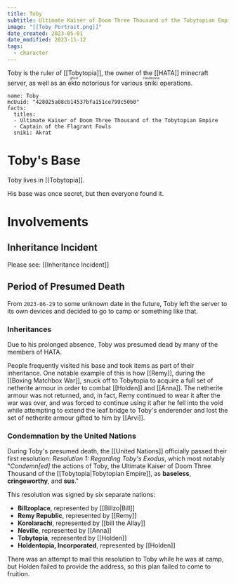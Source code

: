 ```yaml
---
title: Toby
subtitle: Ultimate Kaiser of Doom Three Thousand of the Tobytopian Empire
image: "[[Toby Portrait.png]]"
date_created: 2023-05-01
date_modified: 2023-11-12
tags:
  - character
---
```


Toby is the ruler of [[Tobytopia]], the owner of the [[HATA]] minecraft server, as well as an <ruby>ekto<rt>ghost</rt></ruby> notorious for various <ruby>sniki<rt>clandestine</rt></ruby> operations.

```infobox-character
name: Toby
mcUuid: "428025a08cb14537bfa151ce799c50b0"
facts:
  titles:
  - Ultimate Kaiser of Doom Three Thousand of the Tobytopian Empire
  - Captain of the Flagrant Fowls
  sniki: Akrat
```

# Toby's Base

Toby lives in [[Tobytopia]].

His base was once secret, but then everyone found it.

# Involvements

## Inheritance Incident

Please see: [[Inheritance Incident]]

## Period of Presumed Death

From `2023-06-29` to some unknown date in the future, Toby left the server to its own devices and decided to go to camp or something like that.

### Inheritances

Due to his prolonged absence, Toby was presumed dead by many of the members of HATA. 

People frequently visited his base and took items as part of their inheritance. One notable example of this is how [[Remy]], during the [[Boxing Matchbox War]], snuck off to Tobytopia to acquire a full set of netherite armour in order to combat [[Holden]] and [[Anna]]. The netherite armour was not returned, and, in fact, Remy continued to wear it after the war was over, and was forced to continue using it after he fell into the void while attempting to extend the leaf bridge to Toby's enderender and lost the set of netherite armour gifted to him by [[Arvi]].

### Condemnation by the United Nations

During Toby's presumed death, the [[United Nations]] officially passed their first resolution: *Resolution 1: Regarding Toby's Exodus*, which most notably "*Condemn[ed]* the actions of Toby, the Ultimate Kaiser of Doom Three Thousand of the [[Tobytopia|Tobytopian Empire]], as **baseless**, **cringeworthy**, and **sus**."

This resolution was signed by six separate nations:
- **Billzoplace**, represented by [[Billzo|Bill]]
- **Remy Republic**, represented by [[Remy]]
- **Korolarachi**, represented by [[bill the Allay]]
- **Neville**, represented by [[Anna]]
- **Tobytopia**, represented by [[Holden]]
- **Holdentopia, Incorporated**, represented by [[Holden]]

There was an attempt to mail this resolution to Toby while he was at camp, but Holden failed to provide the address, so this plan failed to come to fruition.